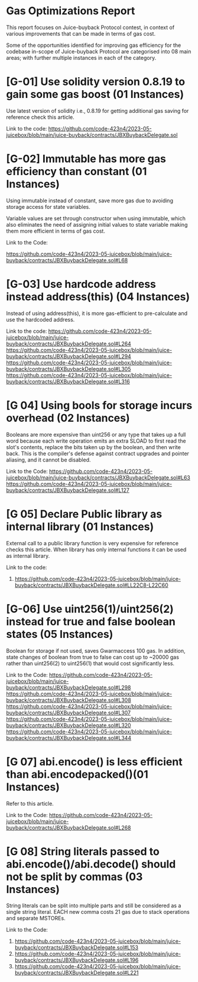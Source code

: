  
# Gas Optimizations Report

This report focuses on Juice-buyback Protocol contest, in context of various improvements that can be made in terms of gas cost.

Some of the opportunities identified for improving gas efficiency for the codebase in-scope of Juice-buyback Protocol are categorised into 08 main areas; with further multiple instances in each of the category.

# [G-01] Use solidity version 0.8.19 to gain some gas boost (01 Instances)

Use latest version of solidity i.e., 0.8.19 for getting additional gas saving for reference check this article.

Link to the code:
https://github.com/code-423n4/2023-05-juicebox/blob/main/juice-buyback/contracts/JBXBuybackDelegate.sol


# [G-02] Immutable has more gas efficiency than constant (01 Instances)

Using immutable instead of constant, save more gas due to avoiding storage access for state variables.

Variable values are set through constructor when using immutable, which also eliminates the need of assigning initial values to state variable making them more efficient in terms of gas cost.

Link to the Code:

https://github.com/code-423n4/2023-05-juicebox/blob/main/juice-buyback/contracts/JBXBuybackDelegate.sol#L68


# [G-03] Use hardcode address instead address(this) (04 Instances)

Instead of using address(this), it is more gas-efficient to pre-calculate and use the hardcoded address.

Link to the code:
https://github.com/code-423n4/2023-05-juicebox/blob/main/juice-buyback/contracts/JBXBuybackDelegate.sol#L264
https://github.com/code-423n4/2023-05-juicebox/blob/main/juice-buyback/contracts/JBXBuybackDelegate.sol#L294
https://github.com/code-423n4/2023-05-juicebox/blob/main/juice-buyback/contracts/JBXBuybackDelegate.sol#L305
https://github.com/code-423n4/2023-05-juicebox/blob/main/juice-buyback/contracts/JBXBuybackDelegate.sol#L316


# [G 04] Using bools for storage incurs overhead (02 Instances)

Booleans are more expensive than uint256 or any type that takes up a full word because each write operation emits an extra SLOAD to first read the slot's contents, replace the bits taken up by the boolean, and then write back.
This is the compiler's defense against contract upgrades and pointer aliasing, and it cannot be disabled.
	
Link to the Code:
https://github.com/code-423n4/2023-05-juicebox/blob/main/juice-buyback/contracts/JBXBuybackDelegate.sol#L63
https://github.com/code-423n4/2023-05-juicebox/blob/main/juice-buyback/contracts/JBXBuybackDelegate.sol#L127


# [G 05] Declare Public library as internal library (01 Instances)

External call to a public library function is very expensive for reference checks this article. When library has only internal functions it can be used as internal library.

Link to the code:
1.	https://github.com/code-423n4/2023-05-juicebox/blob/main/juice-buyback/contracts/JBXBuybackDelegate.sol#LL22C8-L22C60



# [G-06] Use uint256(1)/uint256(2) instead for true and false boolean states (05 Instances)

Boolean for storage if not used, saves Gwarmaccess 100 gas. In addition, state changes of boolean from true to false can cost up to ~20000 gas rather than uint256(2) to uint256(1) that would cost significantly less.

Link to the Code:
https://github.com/code-423n4/2023-05-juicebox/blob/main/juice-buyback/contracts/JBXBuybackDelegate.sol#L298
https://github.com/code-423n4/2023-05-juicebox/blob/main/juice-buyback/contracts/JBXBuybackDelegate.sol#L308
https://github.com/code-423n4/2023-05-juicebox/blob/main/juice-buyback/contracts/JBXBuybackDelegate.sol#L307
https://github.com/code-423n4/2023-05-juicebox/blob/main/juice-buyback/contracts/JBXBuybackDelegate.sol#L320
https://github.com/code-423n4/2023-05-juicebox/blob/main/juice-buyback/contracts/JBXBuybackDelegate.sol#L344


# [G 07] abi.encode() is less efficient than abi.encodepacked()(01 Instances)

Refer to this article.

Link to the Code:
https://github.com/code-423n4/2023-05-juicebox/blob/main/juice-buyback/contracts/JBXBuybackDelegate.sol#L268

# [G 08] String literals passed to abi.encode()/abi.decode() should not be split by commas (03 Instances)

String literals can be split into multiple parts and still be considered as a single string literal.
EACH new comma costs 21 gas due to stack operations and separate MSTOREs.
	
Link to the Code:
1.	https://github.com/code-423n4/2023-05-juicebox/blob/main/juice-buyback/contracts/JBXBuybackDelegate.sol#L153
2.	https://github.com/code-423n4/2023-05-juicebox/blob/main/juice-buyback/contracts/JBXBuybackDelegate.sol#L196
3.	https://github.com/code-423n4/2023-05-juicebox/blob/main/juice-buyback/contracts/JBXBuybackDelegate.sol#L221

